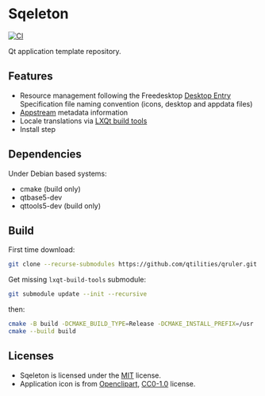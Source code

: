# Sqeleton

[![CI]](https://github.com/redtide/qruler/actions/workflows/build.yml)

Qt application template repository.

## Features

- Resource management following the Freedesktop [Desktop Entry] Specification
  file naming convention (icons, desktop and appdata files)
- [Appstream] metadata information
- Locale translations via [LXQt build tools]
- Install step

## Dependencies

Under Debian based systems:

- cmake (build only)
- qtbase5-dev
- qttools5-dev (build only)

## Build

First time download:

```bash
git clone --recurse-submodules https://github.com/qtilities/qruler.git
```

Get missing `lxqt-build-tools` submodule:

```bash
git submodule update --init --recursive
```

then:

```bash
cmake -B build -DCMAKE_BUILD_TYPE=Release -DCMAKE_INSTALL_PREFIX=/usr
cmake --build build
```

## Licenses

- Sqeleton is licensed under the [MIT] license.
- Application icon is from [Openclipart], [CC0-1.0] license.


[Appstream]:        https://freedesktop.org/software/appstream/docs/chap-Quickstart.html
[CC0-1.0]:          https://creativecommons.org/publicdomain/zero/1.0/
[CI]:               https://github.com/redtide/qruler/actions/workflows/build.yml/badge.svg
[Desktop Entry]:    https://specifications.freedesktop.org/desktop-entry-spec/latest/ar01s02.html
[LXQt build tools]: https://github.com/lxqt/lxqt-build-tools
[MIT]:              LICENSE
[Openclipart]:      https://openclipart.org/
